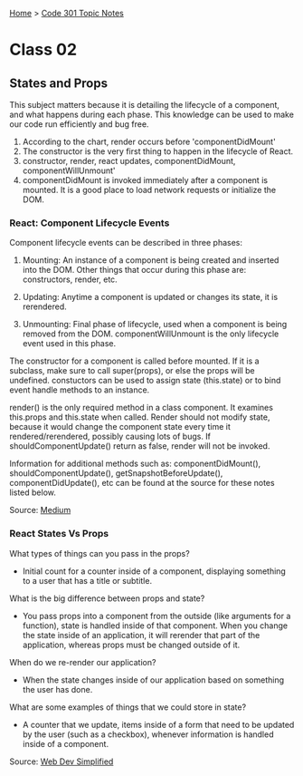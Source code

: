[Home](../README.md) > [Code 301 Topic Notes](../301topicNotes.md)

# Class 02

## States and Props

This subject matters because it is detailing the lifecycle of a component, and what happens during each phase. This knowledge can be used to make our code run efficiently and bug free.

1. According to the chart, render occurs before 'componentDidMount'
2. The constructor is the very first thing to happen in the lifecycle of React.
3. constructor, render, react updates, componentDidMount, componentWillUnmount'
4. componentDidMount is invoked immediately after a component is mounted. It is a good place to load network requests or initialize the DOM.

### React: Component Lifecycle Events

Component lifecycle events can be described in three phases:

1. Mounting: An instance of a component is being created and inserted into the DOM. Other things that occur during this phase are: constructors, render, etc.

2. Updating: Anytime a component is updated or changes its state, it is rerendered.

3. Unmounting: Final phase of lifecycle, used when a component is being removed from the DOM. componentWillUnmount is the only lifecycle event used in this phase.

The constructor for a component is called before mounted. If it is a subclass, make sure to call super(props), or else the props will be undefined. constuctors can be used to assign state (this.state) or to bind event handle methods to an instance.

render() is the only required method in a class component. It examines this.props and this.state when called. Render should not modify state, because it would change the component state every time it rendered/rerendered, possibly causing lots of bugs. If shouldComponentUpdate() return as false, render will not be invoked.

Information for additional methods such as: componentDidMount(), shouldComponentUpdate(), getSnapshotBeforeUpdate(), componentDidUpdate(), etc can be found at the source for these notes listed below.

Source: [Medium](https://medium.com/@joshuablankenshipnola/react-component-lifecycle-events-cb77e670a093)

### React States Vs Props

What types of things can you pass in the props?
- Initial count for a counter inside of a component, displaying something to a user that has a title or subtitle.

What is the big difference between props and state?
- You pass props into a component from the outside (like arguments for a function), state is handled inside of that component. When you change the state inside of an application, it will rerender that part of the application, whereas props must be changed outside of it.

When do we re-render our application?
- When the state changes inside of our application based on something the user has done.

What are some examples of things that we could store in state?
- A counter that we update, items inside of a form that need to be updated by the user (such as a checkbox), whenever information is handled inside of a component.

Source: [Web Dev Simplified](https://www.youtube.com/watch?v=IYvD9oBCuJI)
